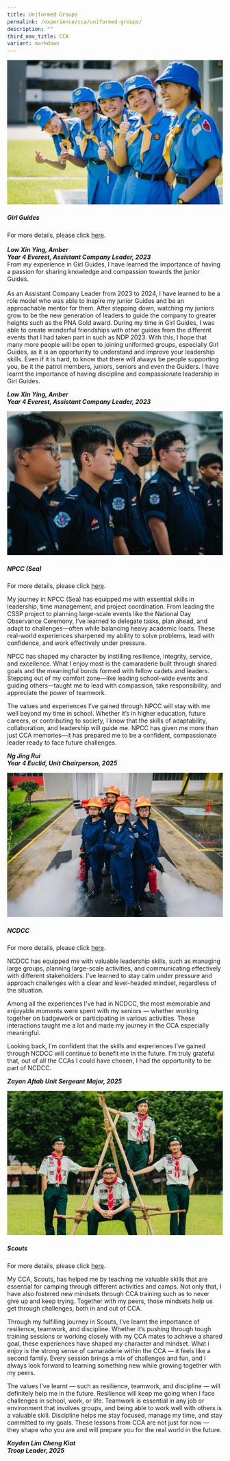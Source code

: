 ```yaml
---
title: Uniformed Groups
permalink: /experience/cca/uniformed-groups/
description: ""
third_nav_title: CCA
variant: markdown
---
```

![](/images/guides-1.jpg)
<h5>Girl Guides</h5>
		
For more details, please click&nbsp;[here](https://staging.d3jwf1tlw34213.amplifyapp.com/experience/cca/uniformed-groups/girl-guides).
<br><br>_**Low Xin Ying, Amber<br>
Year 4 Everest, Assistant Company Leader, 2023**_<br>
From my experience in Girl Guides, I have learned the importance of having a passion for sharing knowledge and compassion towards the junior Guides.<br><br>
As an Assistant Company Leader from 2023 to 2024, I have learned to be a role model who was able to inspire my junior Guides and be an approachable mentor for them. After stepping down, watching my juniors grow to be the new generation of leaders to guide the company to greater heights such as the PNA Gold award. During my time in Girl Guides, I was able to create wonderful friendships with other guides from the different events that I had taken part in such as NDP 2023. With this, I hope that many more people will be open to joining uniformed groups, especially Girl Guides, as it is an opportunity to understand and improve your leadership skills. Even if it is hard, to know that there will always be people supporting you, be it the patrol members, juniors, seniors and even the Guiders.
I have learnt the importance of having discipline and compassionate leadership in Girl Guides.

_**Low Xin Ying, Amber<br>
Year 4 Everest, Assistant Company Leader, 2023**_<br>

![](/images/mwp_highres.jpg)<br>
<h5>NPCC (Sea)</h5>

For more details, please click&nbsp;[here](https://staging.d3jwf1tlw34213.amplifyapp.com/experience/cca/uniformed-groups/npcc-sea).

My journey in NPCC (Sea) has equipped me with essential skills in leadership, time management, and project coordination. From leading the CSSP project to planning large-scale events like the National Day Observance Ceremony, I’ve learned to delegate tasks, plan ahead, and adapt to challenges—often while balancing heavy academic loads. These real-world experiences sharpened my ability to solve problems, lead with confidence, and work effectively under pressure.

NPCC has shaped my character by instilling resilience, integrity, service, and excellence. What I enjoy most is the camaraderie built through shared goals and the meaningful bonds formed with fellow cadets and leaders. Stepping out of my comfort zone—like leading school-wide events and guiding others—taught me to lead with compassion, take responsibility, and appreciate the power of teamwork.

The values and experiences I’ve gained through NPCC will stay with me well beyond my time in school. Whether it’s in higher education, future careers, or contributing to society, I know that the skills of adaptability, collaboration, and leadership will guide me. NPCC has given me more than just CCA memories—it has prepared me to be a confident, compassionate leader ready to face future challenges.
      
_**Ng Jing Rui<br>
Year 4 Euclid, Unit Chairperson, 2025**_

![](/images/ncdcc-1.png)
<h5>NCDCC</h5>

For more details, please click&nbsp;[here](https://staging.d3jwf1tlw34213.amplifyapp.com/experience/cca/uniformed-groups/ncdcc).
    
NCDCC has equipped me with valuable leadership skills, such as managing large groups, planning large-scale activities, and communicating effectively with different stakeholders. I've learned to stay calm under pressure and approach challenges with a clear and level-headed mindset, regardless of the situation.
  
Among all the experiences I've had in NCDCC, the most memorable and enjoyable moments were spent with my seniors — whether working together on badgework or participating in various activities. These interactions taught me a lot and made my journey in the CCA especially meaningful.
  
Looking back, I’m confident that the skills and experiences I’ve gained through NCDCC will continue to benefit me in the future. I’m truly grateful that, out of all the CCAs I could have chosen, I had the opportunity to be part of NCDCC.

**_Zayan Aftab 
Unit Sergeant Major, 2025_**

![](/images/scouts-1.png)
<h5>Scouts</h5>

For more details, please click&nbsp;[here](https://staging.d3jwf1tlw34213.amplifyapp.com/experience/cca/uniformed-groups/scouts).

My CCA, Scouts, has helped me by teaching me valuable skills that are essential for camping through different activities and camps. Not only that, I have also fostered new mindsets through CCA training such as to never give up and keep trying. Together with my peers, those mindsets help us get through challenges, both in and out of CCA.&nbsp;

Through my fulfilling journey in Scouts, I’ve learnt the importance of resilience, teamwork, and discipline. Whether it’s pushing through tough training sessions or working closely with my CCA mates to achieve a shared goal, these experiences have shaped my character and mindset. What i enjoy is the strong sense of camaraderie within the CCA — it feels like a second family. Every session brings a mix of challenges and fun, and I always look forward to learning something new while growing together with my peers.&nbsp;

The values I’ve learnt — such as resilience, teamwork, and discipline — will definitely help me in the future. Resilience will keep me going when I face challenges in school, work, or life. Teamwork is essential in any job or environment that involves groups, and being able to work well with others is a valuable skill. Discipline helps me stay focused, manage my time, and stay committed to my goals. These lessons from CCA are not just for now — they shape who you are and will prepare you for the real world in the future.

_**Kayden Lim Cheng Kiat<br>
Troop Leader, 2025**_